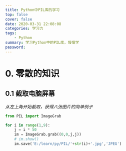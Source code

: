 ```yaml
---
title: Python中PIL库的学习
top: false
cover: false
date: 2020-03-31 22:08:08
categories: 学习力
tags:
    - Python
summary: 学习Python中的PIL库，慢慢学
password:
---
```


<!--more-->

# 0. 零散的知识

## 0.1 截取电脑屏幕

*从左上角开始截取，获得八张图片的简单例子*

```python
from PIL import ImageGrab

for i in range(1,9):
    j = i * 50
    im = ImageGrab.grab((0,0,j,j))
    # im.show()
    im.save('E:/learn/py/PIL/'+str(i)+'.jpg','JPEG')
```